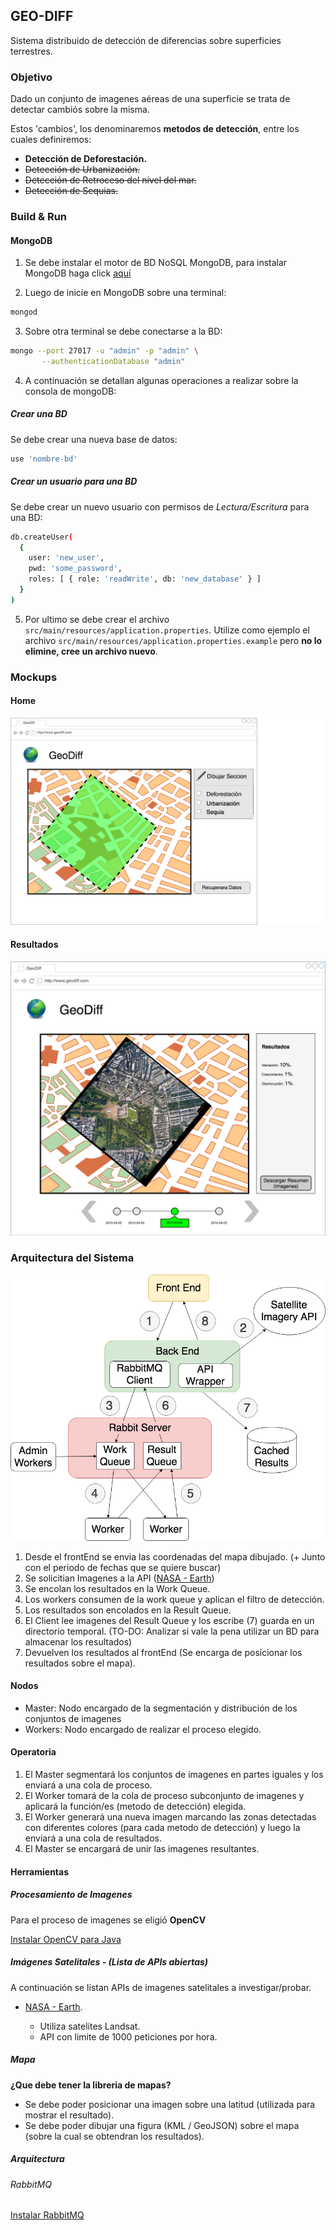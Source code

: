 ## GEO-DIFF

Sistema distribuido de detección de diferencias sobre superficies terrestres.

### Objetivo

Dado un conjunto de imagenes aéreas de una superficie se trata de detectar cambiós sobre la misma.

Estos 'cambios', los denominaremos **metodos de detección**, entre los cuales definiremos:

- **Detección de Deforestación.**
- ~~Detección de Urbanización.~~
- ~~Detección de Retroceso del nivel del mar.~~
- ~~Detección de Sequias.~~

### Build & Run

#### MongoDB

1. Se debe instalar el motor de BD NoSQL MongoDB, para instalar MongoDB haga click [aquí](https://docs.mongodb.com/manual/installation/)

2. Luego de inicie en MongoDB sobre una terminal:
```bash
mongod
```

3. Sobre otra terminal se debe conectarse a la BD:
```bash
mongo --port 27017 -u "admin" -p "admin" \
       --authenticationDatabase "admin"
```

4. A continuación se detallan algunas operaciones a realizar sobre la consola de mongoDB:

##### Crear una BD

Se debe crear una nueva base de datos:
```bash
use 'nombre-bd'
```

##### Crear un usuario para una BD

Se debe crear un nuevo usuario con permisos de *Lectura/Escritura* para una BD:
```bash
db.createUser(
  {
    user: 'new_user',
    pwd: 'some_password',
    roles: [ { role: 'readWrite', db: 'new_database' } ]
  }
)
```

5. Por ultimo se debe crear el archivo `src/main/resources/application.properties`. Utilize como ejemplo el archivo `src/main/resources/application.properties.example` pero **no lo elimine, cree un archivo nuevo**.

### Mockups

#### Home

![Home](/diagrams/GeoDiff-Home.png)

#### Resultados

![Resultados](/diagrams/GeoDiff-Resultados.png)

### Arquitectura del Sistema

![Arquitectura](/diagrams/GeoDiff-DiagramaDeArquitectura.png)

1. Desde el frontEnd se envia las coordenadas del mapa dibujado. (+ Junto con el periodo de fechas que se quiere buscar)
2. Se solicitian Imagenes a la API ([NASA - Earth](https://api.nasa.gov/))
3. Se encolan los resultados en la Work Queue.
4. Los workers consumen de la work queue y aplican el filtro de detección.
5. Los resultados son encolados en la Result Queue.
6. El Client lee imagenes del Result Queue y los escribe (7) guarda en un directorio temporal. (TO-DO: Analizar si vale la pena utilizar un BD para almacenar los resultados)
8. Devuelven los resultados al frontEnd (Se encarga de posicionar los resultados sobre el mapa).

#### Nodos

- Master: Nodo encargado de la segmentación y distribución de los conjuntos de imagenes
- Workers: Nodo encargado de realizar el proceso elegido.

#### Operatoria

1. El Master segmentará los conjuntos de imagenes en partes iguales y  los enviará a una cola de proceso.
2. El Worker tomará de la cola de proceso subconjunto de imagenes y aplicará la función/es (metodo de detección) elegida.
3. El Worker generará una nueva imagen marcando las zonas detectadas con diferentes colores (para cada metodo de detección) y luego la enviará a una cola de resultados.
4. El Master se encargará de unir las imagenes resultantes.

#### Herramientas

##### Procesamiento de Imagenes

Para el proceso de imagenes se eligió **OpenCV**

[Instalar OpenCV para Java](https://opencv-java-tutorials.readthedocs.io/en/latest/01-installing-opencv-for-java.html)

##### Imágenes Satelitales - (Lista de APIs abiertas)

A continuación se listan APIs de imagenes satelitales a investigar/probar.

- [NASA - Earth](https://api.nasa.gov/api.html#earth).

  - Utiliza satelites Landsat.
  - API con limite de 1000 peticiones por hora.

##### Mapa

**¿Que debe tener la libreria de mapas?**

- Se debe poder posicionar una imagen sobre una latitud (utilizada para mostrar el resultado).
- Se debe poder dibujar una figura (KML / GeoJSON) sobre el mapa (sobre la cual se obtendran los resultados).

##### Arquitectura

###### RabbitMQ	  

[Instalar RabbitMQ](https://www.rabbitmq.com/download.html)
